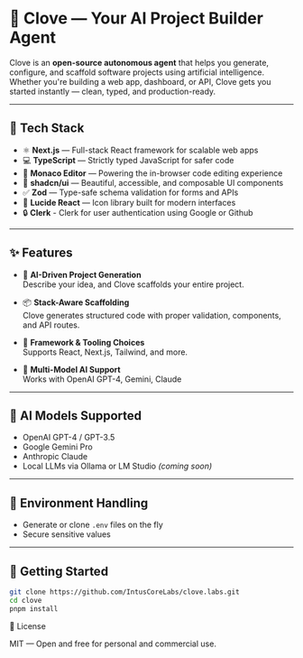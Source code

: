# 🌿 Clove — Your AI Project Builder Agent

Clove is an **open-source autonomous agent** that helps you generate, configure, and scaffold software projects using artificial intelligence. Whether you're building a web app, dashboard, or API, Clove gets you started instantly — clean, typed, and production-ready.

---

## 🧪 Tech Stack

- ⚛️ **Next.js** — Full-stack React framework for scalable web apps  
- 💻 **TypeScript** — Strictly typed JavaScript for safer code  
- 🧩 **Monaco Editor** — Powering the in-browser code editing experience  
- 🎨 **shadcn/ui** — Beautiful, accessible, and composable UI components  
- ✅ **Zod** — Type-safe schema validation for forms and APIs  
- 🔗 **Lucide React** — Icon library built for modern interfaces
- 🔒 **Clerk** - Clerk for user authentication using Google or Github

---

## ✨ Features

- 🧠 **AI-Driven Project Generation**  
  Describe your idea, and Clove scaffolds your entire project.

- 📦 **Stack-Aware Scaffolding**  
  Clove generates structured code with proper validation, components, and API routes.

- 🧱 **Framework & Tooling Choices**  
  Supports React, Next.js, Tailwind, and more.

- 🤖 **Multi-Model AI Support**  
  Works with OpenAI GPT-4, Gemini, Claude

---

## 🧠 AI Models Supported

- OpenAI GPT-4 / GPT-3.5
- Google Gemini Pro
- Anthropic Claude
- Local LLMs via Ollama or LM Studio *(coming soon)*

---

## 🔐 Environment Handling

- Generate or clone `.env` files on the fly  
- Secure sensitive values  

---

## 🚀 Getting Started

```bash
git clone https://github.com/IntusCoreLabs/clove.labs.git
cd clove
pnpm install

```
📄 License

MIT — Open and free for personal and commercial use.
